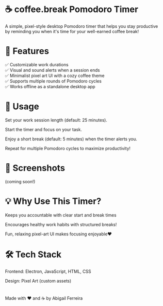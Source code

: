 # ☕ coffee.break Pomodoro Timer

A simple, pixel-style desktop Pomodoro timer that helps you stay productive by reminding you when it's time for your well-earned coffee break!

<h1>🎯 Features</h1>

✅ Customizable work durations <br>
✅ Visual and sound alerts when a session ends <br>
✅ Minimalist pixel art UI with a cozy coffee theme <br>
✅ Supports multiple rounds of Pomodoro cycles <br>
✅ Works offline as a standalone desktop app <br>


<h1>🚀 Usage</h1>

Set your work session length (default: 25 minutes).

Start the timer and focus on your task.

Enjoy a short break (default: 5 minutes) when the timer alerts you.

Repeat for multiple Pomodoro cycles to maximize productivity!

<h1>📸 Screenshots</h1>

 (coming soon!)

<h1>💡 Why Use This Timer?</h1>

Keeps you accountable with clear start and break times <br>

Encourages healthy work habits with structured breaks! <br>

Fun, relaxing pixel-art UI makes focusing enjoyable❤️ <br>

<h1>🛠️ Tech Stack</h1>

Frontend: Electron, JavaScript, HTML, CSS

Design: Pixel Art (custom assets)

<h1></h1>

Made with ❤️ and ☕ by Abigail Ferreira
